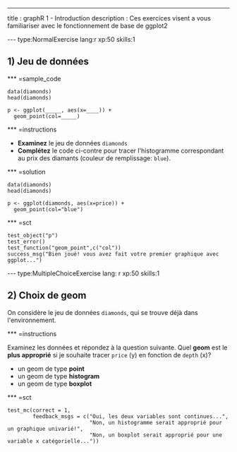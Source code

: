 ---
title       : graphR 1 - Introduction
description : Ces exercices visent a vous familiariser avec le fonctionnement de base de ggplot2



--- type:NormalExercise lang:r xp:50 skills:1
## 1) Jeu de données

*** =sample_code
```{r}
data(diamonds)
head(diamonds)

p <- ggplot(_____, aes(x=____)) +
  geom_point(col=_____)
```

*** =instructions

- **Examinez** le jeu de données `diamonds`
- **Complétez** le code ci-contre pour  tracer l'histogramme correspondant au prix des diamants (couleur de remplissage: `blue`).

*** =solution 
```{r}
data(diamonds)
head(diamonds)

p <- ggplot(diamonds, aes(x=price)) +
  geom_point(col="blue")
```

*** =sct
```{r}
test_object("p")
test_error()
test_function("geom_point",c("col"))
success_msg("Bien joué! vous avez fait votre premier graphique avec ggplot...")
```

--- type:MultipleChoiceExercise lang: r xp:50 skills:1
## 2) Choix de geom

On considère le jeu de données `diamonds`, qui se trouve déjà dans l'environnement.

*** =instructions

Examinez les données et répondez à la question suivante. Quel **geom** est le **plus approprié** si je souhaite tracer `price` (y) en fonction de `depth` (x)?

- un geom de type **point**
- un geom de type **histogram**
- un geom de type **boxplot**


*** =sct
```{r}
test_mc(correct = 1,
        feedback_msgs = c("Oui, les deux variables sont continues...",
                          "Non, un histogramme serait approprié pour un graphique univarié!",
                          "Non, un boxplot serait approprié pour une variable x catégorielle..."))
```
